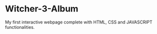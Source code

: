 # Witcher-3-Album
My first interactive webpage complete with HTML, CSS and JAVASCRIPT functionalities.
